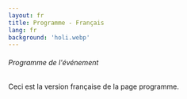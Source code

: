```yaml
---
layout: fr
title: Programme - Français
lang: fr
background: 'holi.webp'
---
```

###### Programme de l'événement
Ceci est la version française de la page programme.
